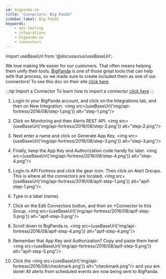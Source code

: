```yaml
---
id: bigpanda-io
title: "Connectors: Big Panda"
sidebar_label: Big Panda
keywords:
    - api-testing
    - integrations
    - bigpanda-io
    - connectors
---
```


import useBaseUrl from '@docusaurus/useBaseUrl';

We love making life easier for our customers. That often means helping them unify their tools. [BigPanda](http://bigpanda.io) is one of those great tools that can help with that process, so we made sure to create included them as one of our connectors! To see this doc on their site [click here](https://www.bigpanda.io/docs/display/FAQS/Integrating+with+API+Fortress).  

:::tip Import a Connector
To learn how to import a connector [click here](/api-testing/integrations/add-new-connector) 
:::

1. Login to your BigPanda account, and click on the Integrations tab, and then on New Integration.
   <img src={useBaseUrl('img/api-fortress/2016/08/step-1.png')} alt="step-1.png"/>
2. Click on Monitoring and then Alerts REST API. 
   <img src={useBaseUrl('img/api-fortress/2016/08/step-2.png')} alt="step-2.png"/>
3. Next enter a name and click on Generate App Key. 
   <img src={useBaseUrl('img/api-fortress/2016/08/step-3.png')} alt="step-3.png"/>
4. Finally, keep the App Key and Authorization code handy for later. 
   <img src={useBaseUrl('img/api-fortress/2016/08/step-4.png')} alt="step-4.png"/>
5. Login to API Fortress and click the gear icon. Then click on Alert Groups. This is where all the connectors are located. 
   <img src={useBaseUrl('img/api-fortress/2016/08/apif-step-1.png')} alt="apif-step-1.png"/>
6. Type in a label (name).
7. Click on the Edit Connectors button, and then on +Connector to this Group. 
   <img src={useBaseUrl('img/api-fortress/2016/08/apif-step-3.png')} alt="apif-step-3.png"/>
8. Scroll down to BigPanda.io. 
   <img src={useBaseUrl('img/api-fortress/2016/08/apif-step-4.png')} alt="apif-step-4.png"/>
9. Remember that App Key and Authorization? Copy and paste them here! 
   <img src={useBaseUrl('img/api-fortress/2016/08/apif-step-5.png')} alt="apif-step-5.png"/>

10. Click the <img src={useBaseUrl('img/api-fortress/2016/08/checkmark.png')} alt="checkmark.png"/> and you are done! All alerts from scheduled events are now being sent to BigPanda.
